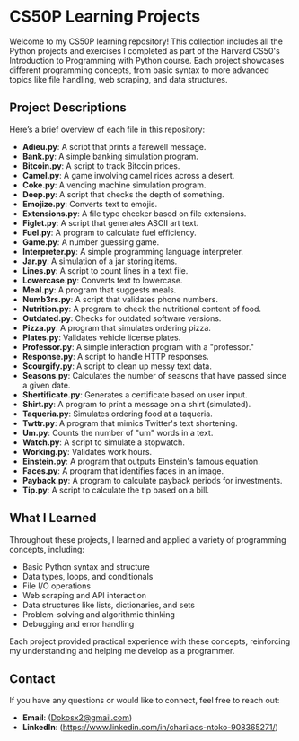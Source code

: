 # CS50P Learning Projects

Welcome to my CS50P learning repository! This collection includes all the Python projects and exercises I completed as part of the Harvard CS50's Introduction to Programming with Python course. Each project showcases different programming concepts, from basic syntax to more advanced topics like file handling, web scraping, and data structures.

## Project Descriptions

Here’s a brief overview of each file in this repository:

- **Adieu.py**: A script that prints a farewell message.
- **Bank.py**: A simple banking simulation program.
- **Bitcoin.py**: A script to track Bitcoin prices.
- **Camel.py**: A game involving camel rides across a desert.
- **Coke.py**: A vending machine simulation program.
- **Deep.py**: A script that checks the depth of something.
- **Emojize.py**: Converts text to emojis.
- **Extensions.py**: A file type checker based on file extensions.
- **Figlet.py**: A script that generates ASCII art text.
- **Fuel.py**: A program to calculate fuel efficiency.
- **Game.py**: A number guessing game.
- **Interpreter.py**: A simple programming language interpreter.
- **Jar.py**: A simulation of a jar storing items.
- **Lines.py**: A script to count lines in a text file.
- **Lowercase.py**: Converts text to lowercase.
- **Meal.py**: A program that suggests meals.
- **Numb3rs.py**: A script that validates phone numbers.
- **Nutrition.py**: A program to check the nutritional content of food.
- **Outdated.py**: Checks for outdated software versions.
- **Pizza.py**: A program that simulates ordering pizza.
- **Plates.py**: Validates vehicle license plates.
- **Professor.py**: A simple interaction program with a "professor."
- **Response.py**: A script to handle HTTP responses.
- **Scourgify.py**: A script to clean up messy text data.
- **Seasons.py**: Calculates the number of seasons that have passed since a given date.
- **Shertificate.py**: Generates a certificate based on user input.
- **Shirt.py**: A program to print a message on a shirt (simulated).
- **Taqueria.py**: Simulates ordering food at a taqueria.
- **Twttr.py**: A program that mimics Twitter's text shortening.
- **Um.py**: Counts the number of "um" words in a text.
- **Watch.py**: A script to simulate a stopwatch.
- **Working.py**: Validates work hours.
- **Einstein.py**: A program that outputs Einstein's famous equation.
- **Faces.py**: A program that identifies faces in an image.
- **Payback.py**: A program to calculate payback periods for investments.
- **Tip.py**: A script to calculate the tip based on a bill.


## What I Learned

Throughout these projects, I learned and applied a variety of programming concepts, including:

- Basic Python syntax and structure
- Data types, loops, and conditionals
- File I/O operations
- Web scraping and API interaction
- Data structures like lists, dictionaries, and sets
- Problem-solving and algorithmic thinking
- Debugging and error handling

Each project provided practical experience with these concepts, reinforcing my understanding and helping me develop as a programmer.

## Contact

If you have any questions or would like to connect, feel free to reach out:

- **Email**: (Dokosx2@gmail.com)
- **LinkedIn**: (https://www.linkedin.com/in/charilaos-ntoko-908365271/)
